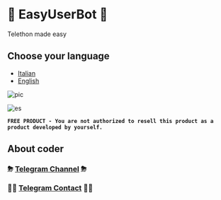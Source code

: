 # 🤩 EasyUserBot 🤩
Telethon made easy

## Choose your language
* [Italian](https://github.com/RefewDev/EasyUserBot/tree/master/docs/it.md)
* [English](https://github.com/RefewDev/EasyUserBot/tree/master/docs/en.md)

![pic](https://github.com/RefewDev/EasyUserBot/blob/master/pic.png)

![es](https://github.com/RefewDev/EasyUserBot/blob/master/es.png)


**`FREE PRODUCT - You are not authorized to resell this product as a product developed by yourself.`**

## About coder
### ⛈ [Telegram Channel](https://t.me/RefewDevOfficial) ⛈
### 👨‍💻 [Telegram Contact](https://t.me/Refew) 👨‍💻
